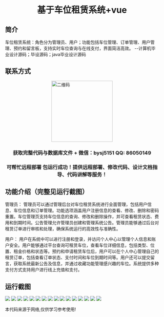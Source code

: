 <p><h1 align="center">基于车位租赁系统+vue</h1></p>

## 简介
车位租赁系统：角色分为管理员、用户；功能包括车位管理、订单管理、用户管理、预约和留言板，支持实时车位查询与在线支付，界面简洁高效。    --计算机毕业设计源码；毕设源码；java毕业设计源码


## 联系方式
<img src="https://bs-1329754181.cos.ap-shanghai.myqcloud.com/wx.jpg" alt="二维码" style="display: block; margin: 0 auto;" width="200px">
<p><h3 align="center">获取完整代码与数据库文件 + 微信：bysj5151 QQ: 86050149</h3></p>
<p><h3 align="center">可帮忙远程部署 包运行成功！提供远程部署、修改代码、设计文档指导、代码讲解等服务！</h3></p>

## 功能介绍（完整见运行截图）
管理员： 管理员可以通过管理后台对车位租赁系统进行全面管理，包括用户信息、车位信息和订单管理。功能选项涵盖用户注册信息的查看、修改、删除和密码重置。车位管理页支持车位信息的查询、修改和删除操作，并可查看租赁状态、费用和到期时间。公告管理允许管理员创建和管理系统公告。管理员能够通过后台对租赁订单进行审核和处理，确保系统运行的高效性与准确性。

用户： 用户在系统中可以进行注册和登录，并访问个人中心以管理个人信息和账户安全。用户能够通过平台查询可租赁车位，查看车位详细信息，包括类型、位置、租金价格和状态等。预约和申请租赁车位后，用户可以在个人中心管理自己的租赁订单，包括查看订单状态、支付时间和车位到期时间等。用户还可以提交留言，获取系统最新公告及信息，并通过收藏功能管理感兴趣的车位。系统提供多种支付方式支持用户进行线上充值和支付。


## 运行截图
![](https://bs-1329754181.cos.ap-shanghai.myqcloud.com/ssm/ParkingRentalSystem/img/001.jpg)
![](https://bs-1329754181.cos.ap-shanghai.myqcloud.com/ssm/ParkingRentalSystem/img/002.jpg)
![](https://bs-1329754181.cos.ap-shanghai.myqcloud.com/ssm/ParkingRentalSystem/img/003.jpg)
![](https://bs-1329754181.cos.ap-shanghai.myqcloud.com/ssm/ParkingRentalSystem/img/004.jpg)
![](https://bs-1329754181.cos.ap-shanghai.myqcloud.com/ssm/ParkingRentalSystem/img/005.jpg)
![](https://bs-1329754181.cos.ap-shanghai.myqcloud.com/ssm/ParkingRentalSystem/img/006.jpg)
![](https://bs-1329754181.cos.ap-shanghai.myqcloud.com/ssm/ParkingRentalSystem/img/007.jpg)
![](https://bs-1329754181.cos.ap-shanghai.myqcloud.com/ssm/ParkingRentalSystem/img/008.jpg)
![](https://bs-1329754181.cos.ap-shanghai.myqcloud.com/ssm/ParkingRentalSystem/img/009.jpg)
![](https://bs-1329754181.cos.ap-shanghai.myqcloud.com/ssm/ParkingRentalSystem/img/010.jpg)
![](https://bs-1329754181.cos.ap-shanghai.myqcloud.com/ssm/ParkingRentalSystem/img/011.jpg)
![](https://bs-1329754181.cos.ap-shanghai.myqcloud.com/ssm/ParkingRentalSystem/img/012.jpg)
![](https://bs-1329754181.cos.ap-shanghai.myqcloud.com/ssm/ParkingRentalSystem/img/013.jpg)
![](https://bs-1329754181.cos.ap-shanghai.myqcloud.com/ssm/ParkingRentalSystem/img/014.jpg)
![](https://bs-1329754181.cos.ap-shanghai.myqcloud.com/ssm/ParkingRentalSystem/img/015.jpg)
![](https://bs-1329754181.cos.ap-shanghai.myqcloud.com/ssm/ParkingRentalSystem/img/016.jpg)

<p>本代码来源于网络,仅供学习参考使用!</p>
